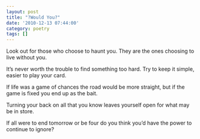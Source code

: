 ```yaml
---
layout: post
title: "?Would You?"
date: '2010-12-13 07:44:00'
category: poetry
tags: []
---
```


Look out for those
who choose to haunt you.
They are the ones
choosing to live without you.

It’s never worth the trouble
to find something too hard.
Try to keep it simple,
easier to play your card.

If life was a game of chances
the road would be more straight,
but if the game is fixed
you end up as the bait.

Turning your back on all that you know
leaves yourself open
for what may be in store.

If all were to end
tomorrow or be four
do you think you’d have the power
to continue to ignore?

